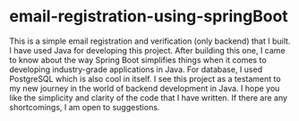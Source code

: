 # email-registration-using-springBoot
This is a simple email registration and verification (only backend) that I built. I have used Java for developing this project. After building this one, I came to know about the way Spring Boot simplifies things when 
it comes to developing industry-grade applications in Java. For database, I used PostgreSQL which is also cool in itself. I see this project as a testament to my new journey in the world of backend development in Java. 
I hope you like the simplicity and clarity of the code that I have written. If there are any shortcomings, I am open to suggestions. 
